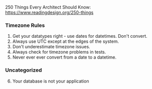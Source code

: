 250 Things Every Architect Should Know: https://www.readingdesign.org/250-things

### Timezone Rules
1. Get your datatypes right - use dates for datetimes. Don't convert.
2. Always use UTC except at the edges of the system.
3. Don't underestimate timezone issues.
4. Always check for timezone problems in tests.
5. Never ever ever convert from a date to a datetime.

### Uncategorized
6. Your database is not your application
